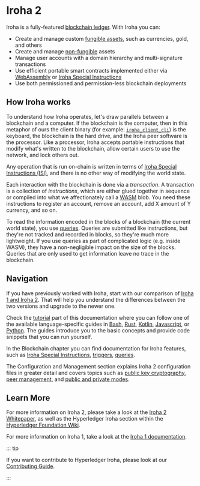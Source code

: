# Iroha 2

Iroha is a fully-featured
[blockchain ledger](/guide/glossary.md#blockchain-ledgers). With Iroha you
can:

- Create and manage custom
  [fungible assets](/guide/glossary.md#fungible-assets), such as currencies,
  gold, and others
- Create and manage [non-fungible](/guide/glossary.md#non-fungible-assets)
  assets
- Manage user accounts with a domain hierarchy and multi-signature
  transactions
- Use efficient portable smart contracts implemented either via
  [WebAssembly](/guide/blockchain/wasm.md) or
  [Iroha Special Instructions](/guide/blockchain/instructions.md)
- Use both permissioned and permission-less blockchain deployments

## How Iroha works

To understand how Iroha operates, let's draw parallels between a blockchain
and a computer. If the blockchain is the computer, then in this metaphor of
ours the client binary (for example: [`iroha_client_cli`](/get-started/bash.md))
is the keyboard, the blockchain is the hard drive, and the Iroha peer
software is the processor. Like a processor, Iroha accepts portable
instructions that modify what's written to the blockchain, allow certain
users to use the network, and lock others out.

Any operation that is run on-chain is written in terms of
[Iroha Special Instructions (ISI)](/guide/blockchain/instructions.md), and
there is no other way of modifying the world state.

Each interaction with the blockchain is done via a _transaction_. A
transaction is a collection of _instructions_, which are either glued
together in sequence or compiled into what we affectionately call a
[WASM](/guide/blockchain/wasm.md) blob. You need these instructions to
register an account, remove an account, add X amount of Y currency, and so
on.

To read the information encoded in the blocks of a blockchain (the current
world state), you use [queries](/guide/blockchain/queries.md). Queries are
submitted like instructions, but they're not tracked and recorded in
blocks, so they're much more lightweight. If you use queries as part of
complicated logic (e.g. inside WASM), they have a non-negligible impact on
the size of the blocks. Queries that are only used to get information leave
no trace in the blockchain.

## Navigation

If you have previously worked with Iroha, start with our comparison of
[Iroha 1 and Iroha 2](/guide/iroha-2.md). That will help you understand the
differences between the two versions and upgrade to the newer one.

Check the [tutorial](/get-started/intro.md) part of this documentation where you
can follow one of the available language-specific guides in
[Bash](/get-started/bash.md), [Rust](/get-started/rust.md),
[Kotlin](/get-started/kotlin-java.md), [Javascript](/get-started/javascript.md), or
[Python](/get-started/python.md). The guides introduce you to the basic concepts
and provide code snippets that you can run yourself.

In the Blockchain chapter you can find documentation for Iroha features,
such as [Iroha Special Instructions](/guide/blockchain/instructions.md),
[triggers](/guide/blockchain/triggers.md),
[queries](/guide/blockchain/queries.md).

The Configuration and Management section explains Iroha 2 configuration
files in greater detail and covers topics such as
[public key cryptography](/guide/configure/keys.md),
[peer management](/guide/configure/peer-management.md), and
[public and private modes](/guide/configure/modes.md).

## Learn More

For more information on Iroha 2, please take a look at the
[Iroha 2 Whitepaper](https://github.com/hyperledger/iroha/blob/iroha2/docs/source/iroha_2_whitepaper.md),
as well as the Hyperledger Iroha section within the
[Hyperledger Foundation Wiki](https://wiki.hyperledger.org/display/iroha).

For more information on Iroha 1, take a look at the
[Iroha 1 documentation](https://iroha.readthedocs.io/en/develop/index.html).

::: tip

If you want to contribute to Hyperledger Iroha, please look at our
[Contributing Guide](https://github.com/hyperledger/iroha/blob/iroha2-dev/CONTRIBUTING.md).

:::